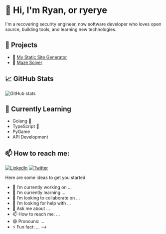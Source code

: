 # 👋 Hi, I'm Ryan, or ryerye

I'm a recovering security engineer, now software developer who loves open source, building tools, and learning new technologies.

## 🔭 Projects
- 🚀 [My Static Site Generator](https://github.com/gingerknight/static_site_generator)
- 🧩 [Maze Solver](https://github.com/gingerknight/maze_solver)

## 📈 GitHub Stats
![GitHub stats](https://github-readme-stats.vercel.app/api?username=gingerknight&show_icons=true&theme=radical)

## 🌱 Currently Learning
- Golang 🐹
- TypeScript 🔷
- PyGame
- API Development

## 📫 How to reach me:
[![LinkedIn](https://img.shields.io/badge/-LinkedIn-blue?style=flat&logo=linkedin)](https://www.linkedin.com/in/yourprofile)
[![Twitter](https://img.shields.io/badge/-Twitter-blue?style=flat&logo=twitter)](https://twitter.com/yourhandle)

Here are some ideas to get you started:

- 🔭 I’m currently working on ...
- 🌱 I’m currently learning ...
- 👯 I’m looking to collaborate on ...
- 🤔 I’m looking for help with ...
- 💬 Ask me about ...
- 📫 How to reach me: ...
- 😄 Pronouns: ...
- ⚡ Fun fact: ...
-->
